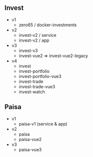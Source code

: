 ## Invest
- v1
  - zero65 / docker-investments
- v2
  - invest-v2 / service
  - invest-v2 / app
- v3
  - invest-v3
  - invest-vue2 ⇒ invest-vue2-legacy
- v4
  - invest
  - invest-portfolio
  - invest-portfolio-vue3
  - invest-trade
  - invest-trade-vue3
  - invest-watch

## Paisa
- v1
  - paisa-v1 (service & app)
- v2
  - paisa
  - paisa-vue2
- v3
  - paisa-vue3
